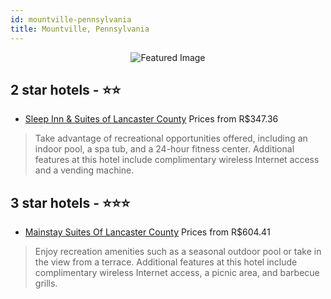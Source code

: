 ```yaml
---
id: mountville-pennsylvania
title: Mountville, Pennsylvania
---
```


<center><img src="https://i.travelapi.com/hotels/1000000/530000/523300/523246/51f7b160_z.jpg" alt="Featured Image" /></center>


##  2 star hotels - ⭐️⭐️

-    [Sleep Inn & Suites of Lancaster County](https://us.hurb.com/hotels/mountville/sleep-inn-suites-of-lancaster-county-JNP-JP982093?cmp=18055) Prices from R$347.36
   > Take advantage of recreational opportunities offered, including an indoor pool, a spa tub, and a 24-hour fitness center. Additional features at this hotel include complimentary wireless Internet access and a vending machine.

##  3 star hotels - ⭐️⭐️⭐️

-    [Mainstay Suites Of Lancaster County](https://us.hurb.com/hotels/mountville/mainstay-suites-of-lancaster-county-JNP-JP154819?cmp=18055) Prices from R$604.41
   > Enjoy recreation amenities such as a seasonal outdoor pool or take in the view from a terrace. Additional features at this hotel include complimentary wireless Internet access, a picnic area, and barbecue grills.
